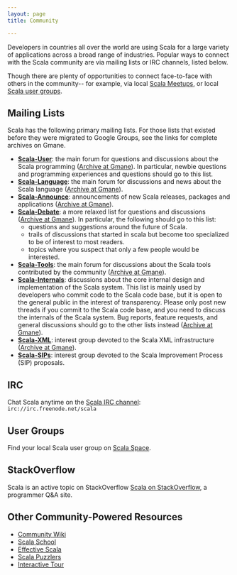 ```yaml
---
layout: page
title: Community

---
```


<!-- You will enjoy being part of the Scala community. Developers in countries all over the world are using Scala for a large variety of applications across a broad range industies. They are enthusiastic, share a passion for Scala are extremely welcoming to new comers. You will find friendly, knowlegeable people ready to help you from the moment you start learning Scala to the time you become an expert programmer yourself. Some share their experience in blogs, others through the Scala e-mail lists, by participating in Open Development projects, at user group meetings or at Scala conferences. Naturally, the best way to get to know the community is to listen and start talking to them. -->

Developers in countries all over the world are using Scala for a large variety of applications across a broad range of industries. Popular ways to connect with the Scala community are via mailing lists or IRC channels, listed below.

Though there are plenty of opportunities to connect face-to-face with others in the community-- for example, via local [Scala Meetups](http://scala.meetup.com/), or local [Scala user groups](http://scala.space/).


## Mailing Lists

Scala has the following primary mailing lists. For those lists that existed before they were migrated to Google Groups, see the links for complete archives on Gmane.

 * **[Scala-User](http://groups.google.com/group/scala-user)**: the main forum for questions and discussions about the Scala programming ([Archive at Gmane](http://dir.gmane.org/gmane.comp.lang.scala.user)). In particular, newbie questions and programming experiences and questions should go to this list.
 * **[Scala-Language](http://groups.google.com/group/scala-language)**: the main forum for discussions and news about the Scala language ([Archive at Gmane](http://dir.gmane.org/gmane.comp.lang.scala)).
 * **[Scala-Announce](http://groups.google.com/group/scala-announce)**: announcements of new Scala releases, packages and
 applications ([Archive at Gmane](http://dir.gmane.org/gmane.comp.lang.scala.announce)).
 * **[Scala-Debate](http://groups.google.com/group/scala-debate)**: a more relaxed list for questions and discussions
 ([Archive at Gmane](http://dir.gmane.org/gmane.comp.lang.scala.debate)). In particular, the following should go to this list:
    * questions and suggestions around the future of Scala.
    * trails of discussions that started in scala but become too specialized to be of interest to most readers.
    * topics where you suspect that only a few people would be interested.
 * **[Scala-Tools](http://groups.google.com/group/scala-tools)**: the main forum for discussions about the Scala tools
 contributed by the community ([Archive at Gmane](http://dir.gmane.org/gmane.comp.lang.scala.tools)).
 * **[Scala-Internals](http://groups.google.com/group/scala-internals)**: discussions about the core internal design and implementation of the Scala system. This list is mainly used by developers who commit code to the Scala code base, but it is open to the general public in the interest of transparency. Please only post new threads if you commit to the Scala code base, and you need to discuss the internals of the Scala system. Bug reports, feature requests, and general discussions should go to the other lists instead
 ([Archive at Gmane](http://dir.gmane.org/gmane.comp.lang.scala.internals)).
 * **[Scala-XML](http://groups.google.com/group/scala-xml)**: interest group devoted to the Scala XML infrastructure
 ([Archive at Gmane](http://dir.gmane.org/gmane.comp.lang.scala.xml)).
 * **[Scala-SIPs](http://groups.google.com/group/scala-sips)**: interest group devoted to the Scala Improvement Process (SIP) proposals.

## IRC

Chat Scala anytime on the [Scala IRC channel](http://webchat.freenode.net/?randomnick=1&channels=scala&prompt=1): `irc://irc.freenode.net/scala`

## User Groups

Find your local Scala user group on [Scala Space](http://scala.space/).

## StackOverflow

Scala is an active topic on StackOverflow [Scala on StackOverflow](http://stackoverflow.com/questions/tagged/scala), a programmer Q&A site.

## Other Community-Powered Resources

* [Community Wiki](https://wiki.scala-lang.org/display/SW/Welcome+to+the+Scala+Wiki%21)
* [Scala School](http://twitter.github.com/scala_school/)
* [Effective Scala](http://twitter.github.com/effectivescala/)
* [Scala Puzzlers](http://scalapuzzlers.com/)
* [Interactive Tour](http://scalatutorials.com/tour)

